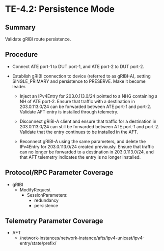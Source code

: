 # TE-4.2: Persistence Mode

## Summary

Validate gRIBI route persistence.

## Procedure

*   Connect ATE port-1 to DUT port-1, and ATE port-2 to DUT port-2.

*   Establish gRIBI connection to device (referred to as gRIBI-A), setting
    SINGLE_PRIMARY and persistence to PRESERVE. Make it become leader.

    *   Inject an IPv4Entry for 203.0.113.0/24 pointed to a NHG containing a NH
        of ATE port-2. Ensure that traffic with a destination in 203.0.113.0/24
        can be forwarded between ATE port-1 and port-2. Validate AFT entry is
        installed through telemetry.

    *   Disconnect gRIBI-A client and ensure that traffic for a destination in
        203.0.113.0/24 can still be forwarded between ATE port-1 and port-2.
        Validate that the entry continues to be installed in the AFT.

    *   Reconnect gRIBI-A using the same parameters, and delete the IPv4Entry
        for 203.0.113.0/24 created previously. Ensure that traffic can no longer
        be forwarded to a destination in 203.0.113.0/24, and that AFT telemetry
        indicates the entry is no longer installed.

## Protocol/RPC Parameter Coverage

*   gRIBI
    *   ModifyRequest
        *   SessionParameters:
            *   redundancy
            *   persistence

## Telemetry Parameter Coverage

*   AFT
    *   /network-instances/network-instance/afts/ipv4-unicast/ipv4-entry/state/prefix/
